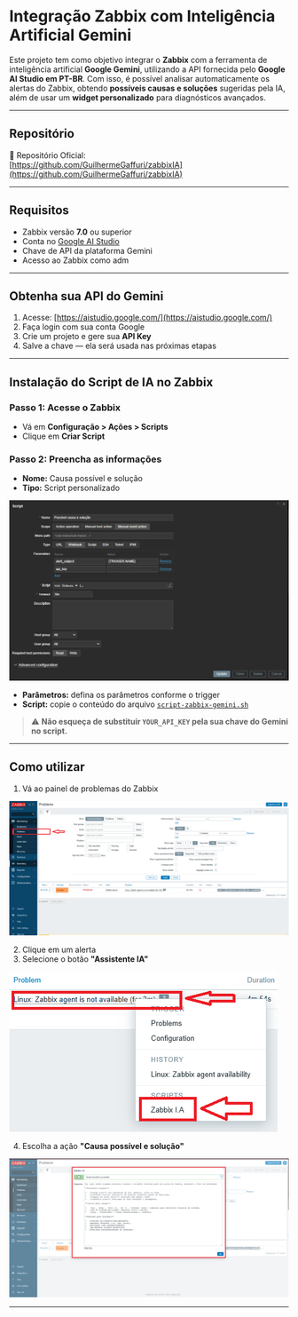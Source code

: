 # Integração Zabbix com Inteligência Artificial Gemini

Este projeto tem como objetivo integrar o **Zabbix** com a ferramenta de inteligência artificial **Google Gemini**, utilizando a API fornecida pelo **Google AI Studio em PT-BR**. Com isso, é possível analisar automaticamente os alertas do Zabbix, obtendo **possíveis causas e soluções** sugeridas pela IA, além de usar um **widget personalizado** para diagnósticos avançados.

---

## Repositório

🔗 Repositório Oficial:  
[https://github.com/GuilhermeGaffuri/zabbixIA](https://github.com/GuilhermeGaffuri/zabbixIA)

---

## Requisitos

- Zabbix versão **7.0** ou superior
- Conta no [Google AI Studio](https://aistudio.google.com/)
- Chave de API da plataforma Gemini
- Acesso ao Zabbix como adm

---

## Obtenha sua API do Gemini

1. Acesse: [https://aistudio.google.com/](https://aistudio.google.com/)
2. Faça login com sua conta Google
3. Crie um projeto e gere sua **API Key**
4. Salve a chave — ela será usada nas próximas etapas

---

## Instalação do Script de IA no Zabbix

### Passo 1: Acesse o Zabbix
- Vá em **Configuração > Ações > Scripts**
- Clique em **Criar Script**

### Passo 2: Preencha as informações
- **Nome:** Causa possível e solução
- **Tipo:** Script personalizado

 ![Descrição](./images/image.png)

- **Parâmetros:** defina os parâmetros conforme o trigger
- **Script:** copie o conteúdo do arquivo [`script-zabbix-gemini.sh`](https://github.com/GuilhermeGaffuri/zabbixIA/blob/main/script-zabbix-gemini.sh)

> ⚠️ **Não esqueça de substituir `YOUR_API_KEY` pela sua chave do Gemini no script.**



---

## Como utilizar

1. Vá ao painel de problemas do Zabbix

![Descrição](./images/TELA1.PNG)

2. Clique em um alerta
3. Selecione o botão **"Assistente IA"**

![Descrição](./images/TELA2.PNG)

4. Escolha a ação **"Causa possível e solução"**

![Descrição](./images/TELA3.PNG)


---


